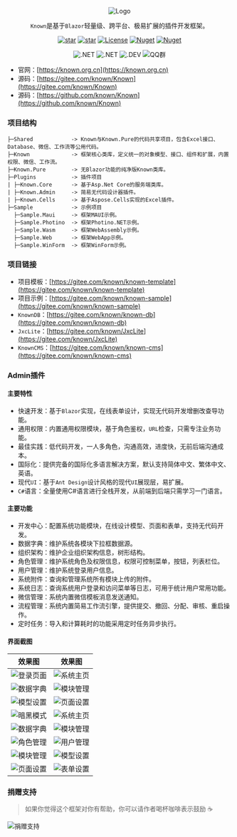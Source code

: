 <center>

![Logo](https://foruda.gitee.com/images/1703494572944391289/24f26ae0_14334.png "屏幕截图")

`Known`是基于`Blazor`轻量级、跨平台、极易扩展的插件开发框架。

[![star](https://gitee.com/known/Known/badge/star.svg?theme=dark)](https://gitee.com/known/Known/stargazers)
[![star](https://img.shields.io/github/stars/known/known?color=%231890FF)](https://github.com/known/Known)
[![License](https://img.shields.io/badge/license-Apache2-yellow)](https://gitee.com/known/Known/blob/master/LICENSE)
[![Nuget](https://img.shields.io/nuget/v/Known.svg?color=red&logo=nuget&logoColor=green)](https://www.nuget.org/packages/Known)
[![Nuget](https://img.shields.io/nuget/dt/Known.svg?logo=nuget&logoColor=green)](https://www.nuget.org/packages/Known)

![.NET](https://img.shields.io/badge/.NET-8.0-green)
![.NET](https://img.shields.io/badge/.NET-9.0-green)
![.DEV](https://img.shields.io/badge/DEV-VS2022-brightgreen)
![QQ群](https://img.shields.io/badge/QQ群-865982686-blue)

</center>

- 官网：[https://known.org.cn](https://known.org.cn)
- 源码：[https://gitee.com/known/Known](https://gitee.com/known/Known)
- 源码：[https://github.com/known/Known](https://github.com/known/Known)

### 项目结构

```
├─Shared            -> Known与Known.Pure的代码共享项目，包含Excel接口、Database、微信、工作流等公用代码。
├─Known             -> 框架核心类库，定义统一的对象模型、接口、组件和扩展，内置权限、微信、工作流。
├─Known.Pure        -> 无Blazor功能的纯净版Known类库。
├─Plugins           -> 插件项目
| ├─Known.Core      -> 基于Asp.Net Core的服务端类库。
| ├─Known.Admin     -> 简易无代码设计器插件。
| ├─Known.Cells     -> 基于Aspose.Cells实现的Excel插件。
├─Sample            -> 示例项目
  ├─Sample.Maui     -> 框架MAUI示例。
  ├─Sample.Photino  -> 框架Photino.NET示例。
  ├─Sample.Wasm     -> 框架WebAssembly示例。
  ├─Sample.Web      -> 框架WebApp示例。
  ├─Sample.WinForm  -> 框架WinForm示例。
```

### 项目链接

- 项目模板：[https://gitee.com/known/known-template](https://gitee.com/known/known-template)
- 项目示例：[https://gitee.com/known/known-sample](https://gitee.com/known/known-sample)
- `KnownDB`：[https://gitee.com/known/known-db](https://gitee.com/known/known-db)
- `JxcLite`：[https://gitee.com/known/JxcLite](https://gitee.com/known/JxcLite)
- `KnownCMS`：[https://gitee.com/known/known-cms](https://gitee.com/known/known-cms)

### Admin插件

#### 主要特性

- 快速开发：基于`Blazor`实现，在线表单设计，实现无代码开发增删改查导功能。
- 通用权限：内置通用权限模块，基于角色鉴权，`URL`检查，只需专注业务功能。
- 最佳实践：低代码开发，一人多角色，沟通高效，进度快，无前后端沟通成本。
- 国际化：提供完备的国际化多语言解决方案，默认支持简体中文、繁体中文、英语。
- 现代`UI`：基于`Ant Design`设计风格的现代`UI`展现层，易扩展。
- `C#`语言：全量使用C#语言进行全栈开发，从前端到后端只需学习一门语言。

#### 主要功能

- 开发中心：配置系统功能模块，在线设计模型、页面和表单，支持无代码开发。
- 数据字典：维护系统各模块下拉框数据源。
- 组织架构：维护企业组织架构信息，树形结构。
- 角色管理：维护系统角色及权限信息，权限可控制菜单，按钮，列表栏位。
- 用户管理：维护系统登录用户信息。
- 系统附件：查询和管理系统所有模块上传的附件。
- 系统日志：查询系统用户登录和访问菜单等日志，可用于统计用户常用功能。
- 微信管理：系统内置微信模板消息发送通知。
- 流程管理：系统内置简易工作流引擎，提供提交、撤回、分配、审核、重启操作。
- 定时任务：导入和计算耗时的功能采用定时任务异步执行。

#### 界面截图

效果图|效果图
:--:|:--:
![登录页面](https://foruda.gitee.com/images/1704862471614256238/bcd00189_14334.png "屏幕截图")|![系统主页](https://foruda.gitee.com/images/1704862533488666485/5c79f459_14334.png "屏幕截图")
![数据字典](https://foruda.gitee.com/images/1704862600410677167/ed1bb520_14334.png "屏幕截图")|![模块管理](https://foruda.gitee.com/images/1704862643924749072/d877454b_14334.png "屏幕截图")
![模型设置](https://foruda.gitee.com/images/1704862710807573057/3d5d3a2b_14334.png "屏幕截图")|![页面设置](https://foruda.gitee.com/images/1704862788614790653/58c83e0d_14334.png "屏幕截图")
![暗黑模式](https://foruda.gitee.com/images/1704862844381870249/2172fd58_14334.png "屏幕截图")|![系统主页](https://foruda.gitee.com/images/1700054395179186493/6c574df9_14334.png "屏幕截图")
![数据字典](https://foruda.gitee.com/images/1700054455264217536/4c154259_14334.png "屏幕截图")|![模块管理](https://foruda.gitee.com/images/1700054506626636592/98b9add3_14334.png "屏幕截图")
![角色管理](https://foruda.gitee.com/images/1700054617363123970/48133586_14334.png "屏幕截图")|![用户管理](https://foruda.gitee.com/images/1700054722192459256/2308879c_14334.png "屏幕截图")
![模块管理](https://foruda.gitee.com/images/1703494369039793921/74a4b867_14334.png "屏幕截图")|![模型设置](https://foruda.gitee.com/images/1703494151446430428/2e136a4e_14334.png "屏幕截图")
![页面设置](https://foruda.gitee.com/images/1703494262522668999/941de354_14334.png "屏幕截图")|![表单设置](https://foruda.gitee.com/images/1703494306696925357/beeba7dc_14334.png "屏幕截图")

### 捐赠支持

> 如果你觉得这个框架对你有帮助，你可以请作者喝杯咖啡表示鼓励 ☕️

![捐赠支持](https://foruda.gitee.com/images/1726452783813098766/71768ec0_14334.png "屏幕截图")